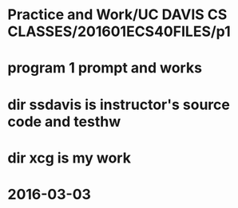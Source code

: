 # Practice and Work/UC DAVIS CS CLASSES/201601ECS40FILES/p1
# program 1 prompt and works
# dir ssdavis is instructor's source code and testhw
# dir xcg is my work
# 2016-03-03
